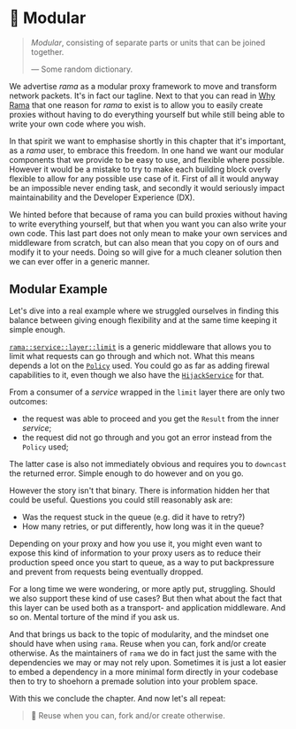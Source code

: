 # 🧱 Modular

> _Modular_, consisting of separate parts or units that can be joined together.
>
> — Some random dictionary.

We advertise _rama_ as a modular proxy framework to move and transform network packets. It's in fact our tagline. Next to that you can read in [Why Rama](../why_rama.md) that one reason for _rama_ to exist is to allow you to easily
create proxies without having to do everything yourself but while still being
able to write your own code where you wish.

In that spirit we want to emphasise shortly in this chapter that it's
important, as a _rama_ user, to embrace this freedom. In one hand
we want our modular components that we provide to be easy to use,
and flexible where possible. However it would be a mistake to try to make
each building block overly flexible to allow for any possible use case of it.
First of all it would anyway be an impossible never ending task,
and secondly it would seriously impact maintainability and the
Developer Experience (DX).

We hinted before that because of rama you can build proxies without
having to write everything yourself, but that when you want
you can also write your own code. This last part does not only mean
to make your own services and middleware from scratch, but can also
mean that you copy on of ours and modify it to your needs. Doing
so will give for a much cleaner solution then we can ever offer
in a generic manner.

## Modular Example

Let's dive into a real example where we struggled ourselves in finding
this balance between giving enough flexibility and at the same time
keeping it simple enough.

[`rama::service::layer::limit`](https://ramaproxy.org/docs/rama/service/layer/limit/struct.Limit.html) is a generic middleware that allows you to limit what
requests can go through and which not. What this means depends a lot on
the [`Policy`](https://ramaproxy.org/docs/rama/service/layer/limit/policy/trait.Policy.html) used.
You could go as far as adding firewal capabilities to it, even
though we also have the
[`HijackService`](https://ramaproxy.org/docs/rama/service/layer/struct.HijackService.html) for that.

From a consumer of a _service_ wrapped in the `limit` layer there are only two
outcomes:

- the request was able to proceed and you get the `Result` from the inner _service_;
- the request did not go through and you got an error instead from the `Policy` used;

The latter case is also not immediately obvious and requires you to `downcast` the returned error. Simple enough to do however and on you go.

However the story isn't that binary. There is information hidden her that could be useful. Questions you could still reasonably ask are:

- Was the request stuck in the queue (e.g. did it have to retry?)
- How many retries, or put differently, how long was it in the queue?

Depending on your proxy and how you use it, you might even want to expose this
kind of information to your proxy users as to reduce their production speed once
you start to queue, as a way to put backpressure and prevent from requests
being eventually dropped.

For a long time we were wondering, or more aptly put, struggling. Should we also
support these kind of use cases? But then what about the fact that this layer
can be used both as a transport- and application middleware. And so on. Mental torture of the mind if you ask us.

And that brings us back to the topic of modularity, and the mindset one should
have when using `rama`. Reuse when you can, fork and/or create otherwise.
As the maintainers of `rama` we do in fact just the same with the dependencies
we may or may not rely upon. Sometimes it is just a lot easier to embed
a dependency in a more minimal form directly in your codebase then to try
to shoehorn a premade solution into your problem space.

With this we conclude the chapter. And now let's all repeat:

> 🖖 Reuse when you can, fork and/or create otherwise.